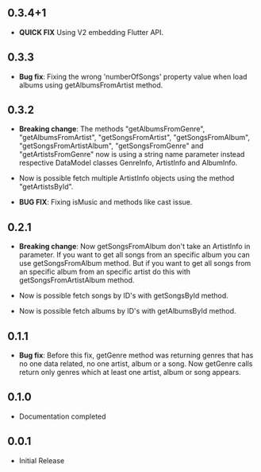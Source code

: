 ## 0.3.4+1
* **QUICK FIX** Using V2 embedding Flutter API.


## 0.3.3
* **Bug fix**: Fixing the wrong 'numberOfSongs' property value when 
    load albums using getAlbumsFromArtist method.    

## 0.3.2
* **Breaking change**: The methods "getAlbumsFromGenre", "getAlbumsFromArtist", "getSongsFromArtist",
    "getSongsFromAlbum", "getSongsFromArtistAlbum", "getSongsFromGenre" and "getArtistsFromGenre"
    now is using a string name parameter instead respective DataModel classes GenreInfo, 
    ArtistInfo and AlbumInfo.
    
* Now is possible fetch multiple ArtistInfo objects using the method "getArtistsById".

* **BUG FIX**: Fixing isMusic and methods like cast issue.

## 0.2.1

* **Breaking change**: Now getSongsFromAlbum don't take an ArtistInfo in parameter. If you want to get 
    all songs from an specific album you can use getSongsFromAlbum method. But if you want to get
    all songs from an specific album from an specific artist do this with getSongsFromArtistAlbum
    method. 

* Now is possible fetch songs by ID's with getSongsById method.

* Now is possible fetch albums by ID's with getAlbumsById method.

## 0.1.1

* **Bug fix**: Before this fix, getGenre method was returning genres that has no one data
    related, no one artist, album or a song. Now getGenre calls return only genres which 
    at least one artist, album or song appears. 

## 0.1.0

* Documentation completed

## 0.0.1

* Initial Release

